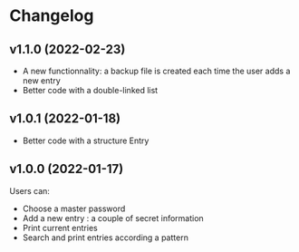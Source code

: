 Changelog
=========

v1.1.0 (2022-02-23)
-------------------

- A new functionnality: a backup file is created each time the user adds a new entry
- Better code with a double-linked list

v1.0.1 (2022-01-18)
-------------------

- Better code with a structure Entry

v1.0.0 (2022-01-17)
-------------------

Users can:
- Choose a master password
- Add a new entry : a couple of secret information
- Print current entries
- Search and print entries according a pattern